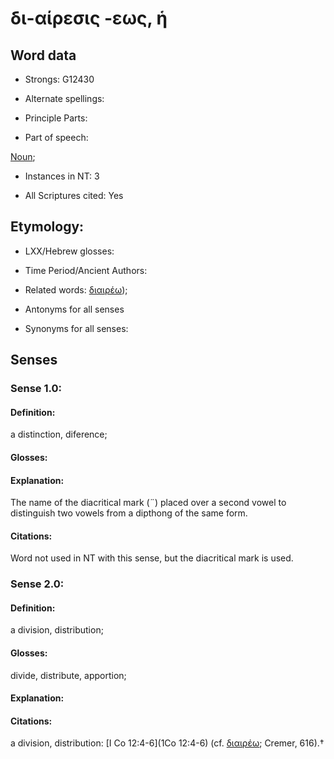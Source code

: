 # δι-αίρεσις -εως, ἡ

<!-- Status: S2=NeedsFinalCheck -->
<!-- Lexica used for edits:   -->

## Word data

* Strongs: G12430

* Alternate spellings:



* Principle Parts: 


* Part of speech: 

[Noun](http://ugg.readthedocs.io/en/latest/noun.html); 

* Instances in NT: 3

* All Scriptures cited: Yes

## Etymology:  

* LXX/Hebrew glosses: 


* Time Period/Ancient Authors: 


* Related words: [διαιρέω]());

* Antonyms for all senses

* Synonyms for all senses: 


## Senses 


### Sense  1.0: 

#### Definition:

a distinction, diference;

#### Glosses: 
 

#### Explanation: 

The name of the diacritical mark (¨) placed over a second vowel to distinguish two vowels from a dipthong of the same form.

#### Citations: 

Word not used in NT with this sense, but the diacritical mark is used. 

### Sense  2.0: 

#### Definition:

a division, distribution;

#### Glosses: 

divide, distribute, apportion; 

#### Explanation: 


#### Citations: 

a division, distribution: [I Co 12:4-6](1Co 12:4-6) (cf. [διαιρέω](); Cremer, 616).†
